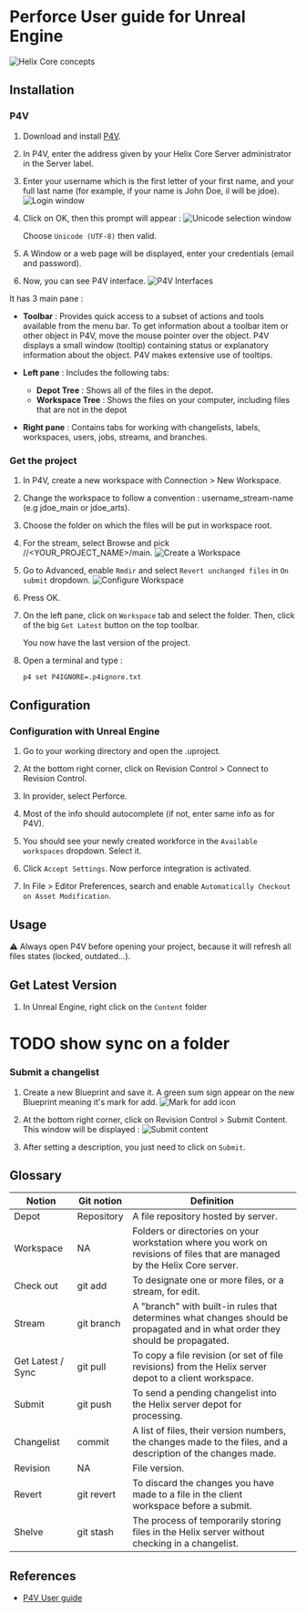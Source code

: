 # Perforce User guide for Unreal Engine

![Helix Core concepts](assets/helix-core/0-helix-concept.PNG)

## Installation

### P4V

1. Download and install [P4V](https://www.perforce.com/downloads/helix-visual-client-p4v).

2. In P4V, enter the address given by your Helix Core Server administrator in the Server label.

3. Enter your username which is the first letter of your first name, and your full last name (for example, if your name is John Doe, il will be jdoe).
   ![Login window](assets/helix-core/1-login.PNG)

4. Click on OK, then this prompt will appear :
   ![Unicode selection window](assets/helix-core/2-unicode.PNG)

   Choose `Unicode (UTF-8)` then valid.

5. A Window or a web page will be displayed, enter your credentials (email and password).

6. Now, you can see P4V interface.
   ![P4V Interfaces](assets/helix-core/3-p4v-interface.PNG)

It has 3 main pane :

* **Toolbar** : Provides quick access to a subset of actions and tools available from the menu bar. To get information about a toolbar item or other object in P4V, move the mouse pointer over the object. P4V displays a small window (tooltip) containing status or explanatory information about the object. P4V makes extensive use of tooltips.

* **Left pane** : Includes the following tabs:
  * **Depot Tree** : Shows all of the files in the depot.
  * **Workspace Tree** : Shows the files on your computer, including files that are not in the depot

* **Right pane** : Contains tabs for working with changelists, labels, workspaces, users, jobs, streams, and branches.

### Get the project

1. In P4V, create a new workspace with Connection > New Workspace.
2. Change the workspace to follow a convention : username_stream-name (e.g jdoe_main or jdoe_arts).
3. Choose the folder on which the files will be put in workspace root.
4. For the stream, select Browse and pick //<YOUR_PROJECT_NAME>/main.
   ![Create a Workspace](assets/helix-core/4-workspace-creation.PNG)

5. Go to Advanced, enable `Rmdir` and select `Revert unchanged files` in `On submit` dropdown.
   ![Configure Workspace](assets/helix-core/5-workspace-settings.PNG)

6. Press OK.
7. On the left pane, click on `Workspace` tab and select the folder. Then, click of the big `Get Latest` button on the top toolbar.

   You now have the last version of the project.

8. Open a terminal and type :

   ```bash
   p4 set P4IGNORE=.p4ignore.txt
   ```

## Configuration

### Configuration with Unreal Engine

1. Go to your working directory and open the .uproject.

2. At the bottom right corner, click on Revision Control > Connect to Revision Control.

3. In provider, select Perforce.

4. Most of the info should autocomplete (if not, enter same info as for P4V).

5. You should see your newly created workforce in the `Available workspaces` dropdown. Select it.

6. Click `Accept Settings`. Now perforce integration is activated.

7. In File > Editor Preferences, search and enable `Automatically Checkout on Asset Modification`.

## Usage

:warning: Always open P4V before opening your project, because it will refresh all files states (locked, outdated...).

## Get Latest Version

1. In Unreal Engine, right click on the `Content` folder

# TODO show sync on a folder

### Submit a changelist

1. Create a new Blueprint and save it. A green sum sign appear on the new Blueprint meaning it's mark for add.
   ![Mark for add icon](assets/helix-core/6-mark-for-add.PNG)

2. At the bottom right corner, click on Revision Control > Submit Content. This window will be displayed :
   ![Submit content](assets/helix-core/7-submit-content.PNG)

3. After setting a description, you just need to click on `Submit`.

## Glossary

| Notion            | Git notion | Definition                                                                                                                    |
| ----------------- | ---------- | ----------------------------------------------------------------------------------------------------------------------------- |
| Depot             | Repository | A file repository hosted by server.                                                                                           |
| Workspace         | NA         | Folders or directories on your workstation where you work on revisions of files that are managed by the Helix Core server.    |
| Check out         | git add    | To designate one or more files, or a stream, for edit.                                                                        |
| Stream            | git branch | A "branch" with built-in rules that determines what changes should be propagated and in what order they should be propagated. |
| Get Latest / Sync | git pull   | To copy a file revision (or set of file revisions) from the Helix server depot to a client workspace.                         |
| Submit            | git push   | To send a pending changelist into the Helix server depot for processing.                                                      |
| Changelist        | commit     | A list of files, their version numbers, the changes made to the files, and a description of the changes made.                 |
| Revision          | NA         | File version.                                                                                                                 |
| Revert            | git revert | To discard the changes you have made to a file in the client workspace before a submit.                                       |
| Shelve            | git stash  | The process of temporarily storing files in the Helix server without checking in a changelist.                                |

## References

* [P4V User guide](https://www.perforce.com/manuals/p4v/p4v.pdf)